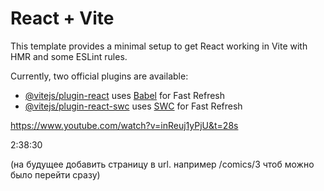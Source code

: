 # React + Vite

This template provides a minimal setup to get React working in Vite with HMR and some ESLint rules.

Currently, two official plugins are available:

- [@vitejs/plugin-react](https://github.com/vitejs/vite-plugin-react/blob/main/packages/plugin-react/README.md) uses [Babel](https://babeljs.io/) for Fast Refresh
- [@vitejs/plugin-react-swc](https://github.com/vitejs/vite-plugin-react-swc) uses [SWC](https://swc.rs/) for Fast Refresh

https://www.youtube.com/watch?v=inReuj1yPjU&t=28s

2:38:30

(на будущее добавить страницу в url. например /comics/3 чтоб можно было перейти сразу)
